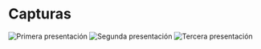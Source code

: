 # Capturas

![Primera presentación](Presentación_1.png)
![Segunda presentación](Presentación_2.png)
![Tercera presentación](Presentación_3.png)
